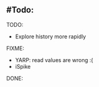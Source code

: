 #Todo:
------

TODO:

-	Explore history more rapidly

FIXME:

-	YARP: read values are wrong :(  
-	iSpike  

DONE:
